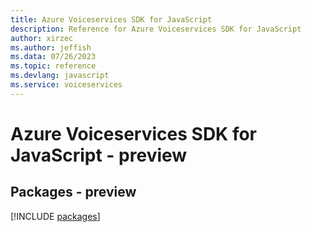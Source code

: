 ```yaml
---
title: Azure Voiceservices SDK for JavaScript
description: Reference for Azure Voiceservices SDK for JavaScript
author: xirzec
ms.author: jeffish
ms.data: 07/26/2023
ms.topic: reference
ms.devlang: javascript
ms.service: voiceservices
---
```

# Azure Voiceservices SDK for JavaScript - preview
## Packages - preview
[!INCLUDE [packages](voiceservices-index.md)]